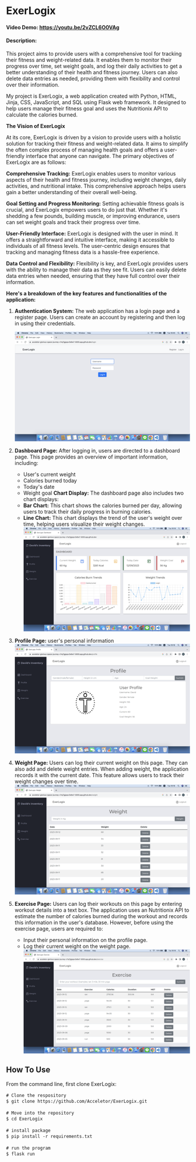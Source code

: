 
# ExerLogix
#### Video Demo:  <https://youtu.be/2vZCL6O0VAg>
#### Description:
This project aims to provide users with a comprehensive tool for tracking their fitness and weight-related data. It enables them to monitor their progress over time, set weight goals, and log their daily activities to get a better understanding of their health and fitness journey. Users can also delete data entries as needed, providing them with flexibility and control over their information.

My project is ExerLogix, a web application created with Python, HTML, Jinja, CSS, JavaScript, and  SQL using Flask web framework. It designed to help users manage their fitness goal and uses the Nutritionix API to  calculate the calories burned.

**The Vision of ExerLogix**

At its core, ExerLogix is driven by a vision to provide users with a holistic solution for tracking their fitness and weight-related data. It aims to simplify the often complex process of managing health goals and offers a user-friendly interface that anyone can navigate. The primary objectives of ExerLogix are as follows:

**Comprehensive Tracking:** ExerLogix enables users to monitor various aspects of their health and fitness journey, including weight changes, daily activities, and nutritional intake. This comprehensive approach helps users gain a better understanding of their overall well-being.

**Goal Setting and Progress Monitoring:** Setting achievable fitness goals is crucial, and ExerLogix empowers users to do just that. Whether it's shedding a few pounds, building muscle, or improving endurance, users can set weight goals and track their progress over time.

**User-Friendly Interface:** ExerLogix is designed with the user in mind. It offers a straightforward and intuitive interface, making it accessible to individuals of all fitness levels. The user-centric design ensures that tracking and managing fitness data is a hassle-free experience.

**Data Control and Flexibility:** Flexibility is key, and ExerLogix provides users with the ability to manage their data as they see fit. Users can easily delete data entries when needed, ensuring that they have full control over their information.

**Here's a breakdown of the key features and functionalities of the application:**
1. **Authentication System:** The web application has a login page and a register page. Users can create an account by registering and then log in using their credentials.

   ![Screenshot of a Authentication System.](/ExerLogix/image/5.png)   
3. **Dashboard Page:** After logging in, users are directed to a dashboard page. This page provides an overview of important information, including:
    - User's current weight
    - Calories burned today
    - Today's date
    - Weight goal
     **Chart Display:** The dashboard page also includes two chart displays:
    - **Bar Chart:** This chart shows the calories burned per day, allowing users to track their daily progress in burning calories.
    - **Line Chart:** This chart displays the trend of the user's weight over time, helping users visualize their weight changes.
      ![Screenshot of a Dashboard.](/ExerLogix/image/1.png) 
4. **Profile Page:** user's personal information
   ![Screenshot of a profile page.](/ExerLogix/image/2.png)
6. **Weight Page:** Users can log their current weight on this page. They can also add and delete weight entries. When adding weight, the application records it with the current date. This feature allows users to track their weight changes over time.
   ![Screenshot of a weight manager page.](/ExerLogix/image/3.png)
8. **Exercise Page:** Users can log their workouts on this page by entering workout details into a text box. The application uses an Nutritionix API to estimate the number of calories burned during the workout and records this information in the user's database. However, before using the exercise page, users are required to:
    *  Input their personal information on the profile page.
    * Log their current weight on the weight page.
  ![Screenshot of a exercise log page.](/ExerLogix/image/4.png)
## How To Use
From the command line, first clone ExerLogix:
```
# Clone the respository
$ git clone https://github.com/Acceletor/ExerLogix.git

# Move into the repository
$ cd ExerLogix

# install package
$ pip install -r requirements.txt

# run the program
$ flask run
```
